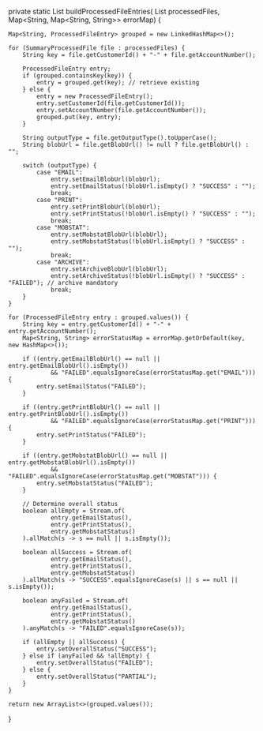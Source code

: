 private static List<ProcessedFileEntry> buildProcessedFileEntries(
        List<SummaryProcessedFile> processedFiles,
        Map<String, Map<String, String>> errorMap) {

    Map<String, ProcessedFileEntry> grouped = new LinkedHashMap<>();

    for (SummaryProcessedFile file : processedFiles) {
        String key = file.getCustomerId() + "-" + file.getAccountNumber();

        ProcessedFileEntry entry;
        if (grouped.containsKey(key)) {
            entry = grouped.get(key); // retrieve existing
        } else {
            entry = new ProcessedFileEntry();
            entry.setCustomerId(file.getCustomerId());
            entry.setAccountNumber(file.getAccountNumber());
            grouped.put(key, entry);
        }

        String outputType = file.getOutputType().toUpperCase();
        String blobUrl = file.getBlobUrl() != null ? file.getBlobUrl() : "";

        switch (outputType) {
            case "EMAIL":
                entry.setEmailBlobUrl(blobUrl);
                entry.setEmailStatus(!blobUrl.isEmpty() ? "SUCCESS" : "");
                break;
            case "PRINT":
                entry.setPrintBlobUrl(blobUrl);
                entry.setPrintStatus(!blobUrl.isEmpty() ? "SUCCESS" : "");
                break;
            case "MOBSTAT":
                entry.setMobstatBlobUrl(blobUrl);
                entry.setMobstatStatus(!blobUrl.isEmpty() ? "SUCCESS" : "");
                break;
            case "ARCHIVE":
                entry.setArchiveBlobUrl(blobUrl);
                entry.setArchiveStatus(!blobUrl.isEmpty() ? "SUCCESS" : "FAILED"); // archive mandatory
                break;
        }
    }

    for (ProcessedFileEntry entry : grouped.values()) {
        String key = entry.getCustomerId() + "-" + entry.getAccountNumber();
        Map<String, String> errorStatusMap = errorMap.getOrDefault(key, new HashMap<>());

        if ((entry.getEmailBlobUrl() == null || entry.getEmailBlobUrl().isEmpty())
                && "FAILED".equalsIgnoreCase(errorStatusMap.get("EMAIL"))) {
            entry.setEmailStatus("FAILED");
        }

        if ((entry.getPrintBlobUrl() == null || entry.getPrintBlobUrl().isEmpty())
                && "FAILED".equalsIgnoreCase(errorStatusMap.get("PRINT"))) {
            entry.setPrintStatus("FAILED");
        }

        if ((entry.getMobstatBlobUrl() == null || entry.getMobstatBlobUrl().isEmpty())
                && "FAILED".equalsIgnoreCase(errorStatusMap.get("MOBSTAT"))) {
            entry.setMobstatStatus("FAILED");
        }

        // Determine overall status
        boolean allEmpty = Stream.of(
                entry.getEmailStatus(),
                entry.getPrintStatus(),
                entry.getMobstatStatus()
        ).allMatch(s -> s == null || s.isEmpty());

        boolean allSuccess = Stream.of(
                entry.getEmailStatus(),
                entry.getPrintStatus(),
                entry.getMobstatStatus()
        ).allMatch(s -> "SUCCESS".equalsIgnoreCase(s) || s == null || s.isEmpty());

        boolean anyFailed = Stream.of(
                entry.getEmailStatus(),
                entry.getPrintStatus(),
                entry.getMobstatStatus()
        ).anyMatch(s -> "FAILED".equalsIgnoreCase(s));

        if (allEmpty || allSuccess) {
            entry.setOverallStatus("SUCCESS");
        } else if (anyFailed && !allEmpty) {
            entry.setOverallStatus("FAILED");
        } else {
            entry.setOverallStatus("PARTIAL");
        }
    }

    return new ArrayList<>(grouped.values());
}
